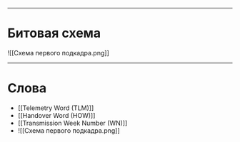 
---
# Битовая схема
![[Схема первого подкадра.png]]

---
# Слова
- [[Telemetry Word (TLM)]] 
- [[Handover Word (HOW)]]
- [[Transmission Week Number (WN)]]
- ![[Схема первого подкадра.png]]